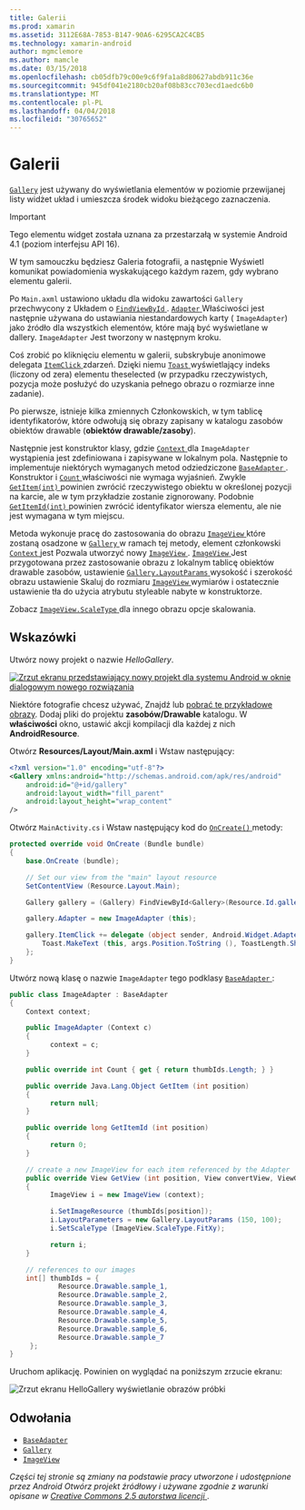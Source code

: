 ```yaml
---
title: Galerii
ms.prod: xamarin
ms.assetid: 3112E68A-7853-B147-90A6-6295CA2C4CB5
ms.technology: xamarin-android
author: mgmclemore
ms.author: mamcle
ms.date: 03/15/2018
ms.openlocfilehash: cb05dfb79c00e9c6f9fa1a8d80627abdb911c36e
ms.sourcegitcommit: 945df041e2180cb20af08b83cc703ecd1aedc6b0
ms.translationtype: MT
ms.contentlocale: pl-PL
ms.lasthandoff: 04/04/2018
ms.locfileid: "30765652"
---
```

# <a name="gallery"></a>Galerii

[`Gallery`](https://developer.xamarin.com/api/type/Android.Widget.Gallery/) jest używany do wyświetlania elementów w poziomie przewijanej listy widżet układ i umieszcza środek widoku bieżącego zaznaczenia.

> [!IMPORTANT]
> Tego elementu widget została uznana za przestarzałą w systemie Android 4.1 (poziom interfejsu API 16). 

W tym samouczku będziesz Galeria fotografii, a następnie Wyświetl komunikat powiadomienia wyskakującego każdym razem, gdy wybrano elementu galerii.

Po `Main.axml` ustawiono układu dla widoku zawartości `Gallery` przechwycony z Układem o [ `FindViewById` ](https://developer.xamarin.com/api/member/Android.App.Activity.FindViewById/p/System.Int32/).
[ `Adapter` ](https://developer.xamarin.com/api/property/Android.Widget.AdapterView.RawAdapter/) Właściwości jest następnie używana do ustawiania niestandardowych karty ( `ImageAdapter`) jako źródło dla wszystkich elementów, które mają być wyświetlane w dallery. `ImageAdapter` Jest tworzony w następnym kroku.

Coś zrobić po kliknięciu elementu w galerii, subskrybuje anonimowe delegata [ `ItemClick` ](https://developer.xamarin.com/api/event/Android.Widget.AdapterView.ItemClick/) zdarzeń. Dzięki niemu [ `Toast` ](https://developer.xamarin.com/api/type/Android.Widget.Toast/) wyświetlający indeks (liczony od zera) elementu theselected (w przypadku rzeczywistych, pozycja może posłużyć do uzyskania pełnego obrazu o rozmiarze inne zadanie).

Po pierwsze, istnieje kilka zmiennych Członkowskich, w tym tablicę identyfikatorów, które odwołują się obrazy zapisany w katalogu zasobów obiektów drawable (**obiektów drawable/zasoby**).

Następnie jest konstruktor klasy, gdzie [ `Context` ](https://developer.xamarin.com/api/type/Android.Content.Context/) dla `ImageAdapter` wystąpienia jest zdefiniowana i zapisywane w lokalnym pola.
Następnie to implementuje niektórych wymaganych metod odziedziczone [ `BaseAdapter` ](https://developer.xamarin.com/api/type/Android.Widget.BaseAdapter/).
Konstruktor i [ `Count` ](https://developer.xamarin.com/api/property/Android.Widget.BaseAdapter.Count/) właściwości nie wymaga wyjaśnień. Zwykle [ `GetItem(int)` ](https://developer.xamarin.com/api/member/Android.Widget.BaseAdapter.GetItem/p/System.Int32/) powinien zwrócić rzeczywistego obiektu w określonej pozycji na karcie, ale w tym przykładzie zostanie zignorowany. Podobnie [ `GetItemId(int)` ](https://developer.xamarin.com/api/member/Android.Widget.BaseAdapter.GetItemId/p/System.Int32/) powinien zwrócić identyfikator wiersza elementu, ale nie jest wymagana w tym miejscu.

Metoda wykonuje pracę do zastosowania do obrazu [ `ImageView` ](https://developer.xamarin.com/api/type/Android.Widget.ImageView/) które zostaną osadzone w [ `Gallery` ](https://developer.xamarin.com/api/type/Android.Widget.Gallery/) w ramach tej metody, element członkowski [ `Context` ](https://developer.xamarin.com/api/type/Android.Content.Context/) jest Pozwala utworzyć nowy [ `ImageView` ](https://developer.xamarin.com/api/type/Android.Widget.ImageView/).
[ `ImageView` ](https://developer.xamarin.com/api/type/Android.Widget.ImageView/) Jest przygotowana przez zastosowanie obrazu z lokalnym tablicę obiektów drawable zasobów, ustawienie [ `Gallery.LayoutParams` ](https://developer.xamarin.com/api/type/Android.Widget.Gallery+LayoutParams/) wysokość i szerokość obrazu ustawienie Skaluj do rozmiaru [ `ImageView` ](https://developer.xamarin.com/api/type/Android.Widget.ImageView/) wymiarów i ostatecznie ustawienie tła do użycia atrybutu styleable nabyte w konstruktorze.

Zobacz [ `ImageView.ScaleType` ](https://developer.xamarin.com/api/type/Android.Widget.ImageView+ScaleType/) dla innego obrazu opcje skalowania.

## <a name="walkthrough"></a>Wskazówki

Utwórz nowy projekt o nazwie *HelloGallery*.

[![Zrzut ekranu przedstawiający nowy projekt dla systemu Android w oknie dialogowym nowego rozwiązania](gallery-images/hellogallery1-sml.png)](gallery-images/hellogallery1.png#lightbox)

Niektóre fotografie chcesz używać, Znajdź lub [pobrać te przykładowe obrazy](http://developer.android.com/shareables/sample_images.zip).
Dodaj pliki do projektu **zasobów/Drawable** katalogu. W **właściwości** okno, ustawić akcji kompilacji dla każdej z nich **AndroidResource**.

Otwórz **Resources/Layout/Main.axml** i Wstaw następujący:

```xml
<?xml version="1.0" encoding="utf-8"?>
<Gallery xmlns:android="http://schemas.android.com/apk/res/android"
    android:id="@+id/gallery"
    android:layout_width="fill_parent"
    android:layout_height="wrap_content"
/>
```

Otwórz `MainActivity.cs` i Wstaw następujący kod do [ `OnCreate()` ](https://developer.xamarin.com/api/member/Android.App.Activity.OnCreate/p/Android.OS.Bundle/) metody:

```csharp
protected override void OnCreate (Bundle bundle)
{
    base.OnCreate (bundle);

    // Set our view from the "main" layout resource
    SetContentView (Resource.Layout.Main);

    Gallery gallery = (Gallery) FindViewById<Gallery>(Resource.Id.gallery);

    gallery.Adapter = new ImageAdapter (this);

    gallery.ItemClick += delegate (object sender, Android.Widget.AdapterView.ItemClickEventArgs args) {
        Toast.MakeText (this, args.Position.ToString (), ToastLength.Short).Show ();
    };
}
```

Utwórz nową klasę o nazwie `ImageAdapter` tego podklasy [ `BaseAdapter` ](https://developer.xamarin.com/api/type/Android.Widget.BaseAdapter/):

```csharp
public class ImageAdapter : BaseAdapter
{
    Context context;

    public ImageAdapter (Context c)
    {
          context = c;
    }

    public override int Count { get { return thumbIds.Length; } }

    public override Java.Lang.Object GetItem (int position)
    {
          return null;
    }

    public override long GetItemId (int position)
    {
          return 0;
    }

    // create a new ImageView for each item referenced by the Adapter
    public override View GetView (int position, View convertView, ViewGroup parent)
    {
          ImageView i = new ImageView (context);

          i.SetImageResource (thumbIds[position]);
          i.LayoutParameters = new Gallery.LayoutParams (150, 100);
          i.SetScaleType (ImageView.ScaleType.FitXy);

          return i;
    }

    // references to our images
    int[] thumbIds = {
            Resource.Drawable.sample_1,
            Resource.Drawable.sample_2,
            Resource.Drawable.sample_3,
            Resource.Drawable.sample_4,
            Resource.Drawable.sample_5,
            Resource.Drawable.sample_6,
            Resource.Drawable.sample_7
     };
}

```

Uruchom aplikację. Powinien on wyglądać na poniższym zrzucie ekranu:

![Zrzut ekranu HelloGallery wyświetlanie obrazów próbki](gallery-images/hellogallery3.png)



## <a name="references"></a>Odwołania

-   [`BaseAdapter`](https://developer.xamarin.com/api/type/Android.Widget.BaseAdapter/)
-   [`Gallery`](https://developer.xamarin.com/api/type/Android.Widget.Gallery/)
-   [`ImageView`](https://developer.xamarin.com/api/type/Android.Widget.ImageView/)

*Części tej stronie są zmiany na podstawie pracy utworzone i udostępnione przez Android Otwórz projekt źródłowy i używane zgodnie z warunki opisane w*
[*Creative Commons 2.5 autorstwa licencji* ](http://creativecommons.org/licenses/by/2.5/).


